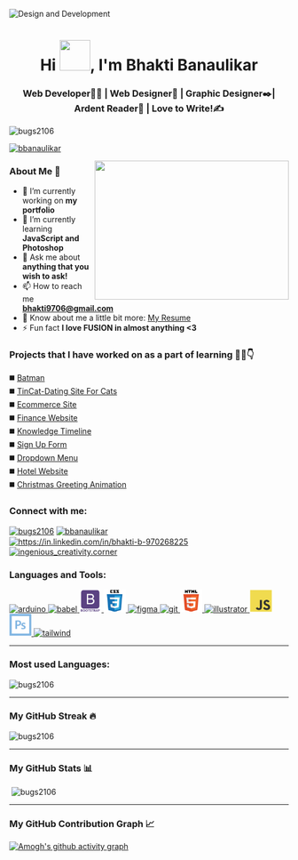 

<!--
### Hi there 👋
**bugs2106/bugs2106** is a ✨ _special_ ✨ repository because its `README.md` (this file) appears on your GitHub profile.

Here are some ideas to get you started:

- 🔭 I’m currently working on ...
- 🌱 I’m currently learning ...
- 👯 I’m looking to collaborate on ...
- 🤔 I’m looking for help with ...
- 💬 Ask me about ...
- 📫 How to reach me: ...
- 😄 Pronouns: ...
- ⚡ Fun fact: ...
-->
![Design and Development](https://github.com/bugs2106/bugs2106/blob/main/github-banner.png)

<h1 align="center">Hi <img src="https://github.com/mitul3737/mitul3737/blob/main/Wave.gif" height="55px" width="55px">, I'm Bhakti Banaulikar</h1>
<h3 align="center">Web Developer👩‍💻 | Web Designer🎨  | Graphic Designer✒️| Ardent Reader📖 | Love to Write!✍️</h3>

<p align="left"> <img src="https://komarev.com/ghpvc/?username=bugs2106&label=Profile%20views&color=0e75b6&style=flat" alt="bugs2106" /> </p>

<p align="left"> <a href="https://twitter.com/bbanaulikar" target="blank"><img src="https://img.shields.io/twitter/follow/bbanaulikar?logo=twitter&style=for-the-badge" alt="bbanaulikar" /></a> </p>

<img align="right" src="https://github.com/bugs2106/bugs2106/blob/main/giphy.gif" height="250px" width="350px">

### About Me 🚀

- 🔭 I’m currently working on **my portfolio**
- 🌱 I’m currently learning **JavaScript and Photoshop**
- 💬 Ask me about **anything that you wish to ask!**
- 📫 How to reach me **bhakti9706@gmail.com**
- 📄 Know about me a little bit more: <a href="https://drive.google.com/file/d/1MesBtFR4PudxIMpenP7cAsvIybgcHDni/view?usp=sharing" target="blank">My Resume</a>
- ⚡ Fun fact **I love FUSION in almost anything <3**

### Projects that I have worked on as a part of learning 👩‍💻👇

◼️ <a href="https://bugs2106.github.io/Batman/" target="blank">Batman</a></br>
◼️ <a href="https://bugs2106.github.io/TinCat_Remake/" target="blank">TinCat-Dating Site For Cats</a></br>
◼️ <a href="https://bugs2106.github.io/Ecommerce-Site/" target="blank">Ecommerce Site</a></br>
◼️ <a href="https://bugs2106.github.io/Finance-Website/" target="blank">Finance Website</a></br>
◼️ <a href="https://bugs2106.github.io/Knowledge-Timeline/" target="blank">Knowledge Timeline</a></br>
◼️ <a href="https://bugs2106.github.io/SignUp-Form/" target="blank">Sign Up Form</a></br>
◼️ <a href="https://bugs2106.github.io/Dropdown-Menu/" target="blank">Dropdown Menu</a></br>
◼️ <a href="https://bugs2106.github.io/Hotel-Website/" target="blank">Hotel Website</a></br>
◼️ <a href="https://bugs2106.github.io/Christmas-Greetings-2020/" target="blank">Christmas Greeting Animation</a><br/>







<h3 align="left">Connect with me:</h3>
<p align="left">
<a href="https://dev.to/bugs2106" target="blank"><img align="center" src="https://cdn.jsdelivr.net/npm/simple-icons@3.0.1/icons/dev-dot-to.svg" alt="bugs2106" height="30" width="40" /></a>
<a href="https://twitter.com/bbanaulikar" target="blank"><img align="center" src="https://raw.githubusercontent.com/rahuldkjain/github-profile-readme-generator/master/src/images/icons/Social/twitter.svg" alt="bbanaulikar" height="30" width="40" /></a>
<a href="https://in.linkedin.com/in/bhakti-b-970268225" target="blank"><img align="center" src="https://raw.githubusercontent.com/rahuldkjain/github-profile-readme-generator/master/src/images/icons/Social/linked-in-alt.svg" alt="https://in.linkedin.com/in/bhakti-b-970268225" height="30" width="40" /></a>
<a href="https://instagram.com/ingenious_creativity.corner" target="blank"><img align="center" src="https://raw.githubusercontent.com/rahuldkjain/github-profile-readme-generator/master/src/images/icons/Social/instagram.svg" alt="ingenious_creativity.corner" height="30" width="40" /></a>
</p>



### Languages and Tools:

<p align="left"> <a href="https://www.arduino.cc/" target="_blank"> <img src="https://cdn.worldvectorlogo.com/logos/arduino-1.svg" alt="arduino" width="40" height="40"/> </a> <a href="https://babeljs.io/" target="_blank"> <img src="https://www.vectorlogo.zone/logos/babeljs/babeljs-icon.svg" alt="babel" width="40" height="40"/> </a> <a href="https://getbootstrap.com" target="_blank"> <img src="https://raw.githubusercontent.com/devicons/devicon/master/icons/bootstrap/bootstrap-plain-wordmark.svg" alt="bootstrap" width="40" height="40"/> </a> <a href="https://www.w3schools.com/css/" target="_blank"> <img src="https://raw.githubusercontent.com/devicons/devicon/master/icons/css3/css3-original-wordmark.svg" alt="css3" width="40" height="40"/> </a> <a href="https://www.figma.com/" target="_blank"> <img src="https://www.vectorlogo.zone/logos/figma/figma-icon.svg" alt="figma" width="40" height="40"/> </a> <a href="https://git-scm.com/" target="_blank"> <img src="https://www.vectorlogo.zone/logos/git-scm/git-scm-icon.svg" alt="git" width="40" height="40"/> </a> <a href="https://www.w3.org/html/" target="_blank"> <img src="https://raw.githubusercontent.com/devicons/devicon/master/icons/html5/html5-original-wordmark.svg" alt="html5" width="40" height="40"/> </a> <a href="https://www.adobe.com/in/products/illustrator.html" target="_blank"> <img src="https://www.vectorlogo.zone/logos/adobe_illustrator/adobe_illustrator-icon.svg" alt="illustrator" width="40" height="40"/> </a> <a href="https://developer.mozilla.org/en-US/docs/Web/JavaScript" target="_blank"> <img src="https://raw.githubusercontent.com/devicons/devicon/master/icons/javascript/javascript-original.svg" alt="javascript" width="40" height="40"/> </a> <a href="https://www.photoshop.com/en" target="_blank"> <img src="https://raw.githubusercontent.com/devicons/devicon/master/icons/photoshop/photoshop-line.svg" alt="photoshop" width="40" height="40"/> </a> <a href="https://tailwindcss.com/" target="_blank"> <img src="https://www.vectorlogo.zone/logos/tailwindcss/tailwindcss-icon.svg" alt="tailwind" width="40" height="40"/> </a> </p>

<!--
### Art and Design 📐🎨🖌️💡🖼️

<a href="https://raw.githubusercontent.com/bugs2106/bugs2106/main/My%20Designs/01_Sleeping%20Fox_gradient.png" target="blank"><img align="left" src="https://raw.githubusercontent.com/bugs2106/bugs2106/main/My%20Designs/01_Sleeping%20Fox_gradient.png" height="60px" width="70px"></a>
<a href="https://bugs2106.github.io/Batman/" target="blank"><img align="left"  src="https://raw.githubusercontent.com/bugs2106/bugs2106/main/My%20Designs/stencil_bugs.png" height="70px" width="50px"></a>
<a href="https://raw.githubusercontent.com/bugs2106/bugs2106/main/My%20Designs/01_Sleeping%20Fox_gradient.png" target="blank"><img align="left" src="  https://raw.githubusercontent.com/bugs2106/bugs2106/main/My%20Designs/02_Awake%20Fox.png" height="60px" width="70px"></a>
<a href="https://bugs2106.github.io/Batman/" target="blank"><img align="left"  src="https://raw.githubusercontent.com/bugs2106/bugs2106/main/My%20Designs/Spiderman.png" height="70px" width="50px"></a>
<a href="https://bugs2106.github.io/Batman/" target="blank"><img align="left"  src="https://raw.githubusercontent.com/bugs2106/bugs2106/main/My%20Designs/ABSTRACT.png" height="60px" width="70px"></a>
<a href="https://bugs2106.github.io/Batman/" target="blank"><img align="left"  src="https://raw.githubusercontent.com/bugs2106/bugs2106/main/My%20Designs/Assignment_01%20-%20Toucan.png" height="60px" width="75px"></a><a href="https://bugs2106.github.io/Batman/" target="blank"><img align="left"  src="https://raw.githubusercontent.com/bugs2106/bugs2106/main/My%20Designs/Furry_B.png" height="60px" width="80px"></a>
<a href="https://bugs2106.github.io/Batman/" target="blank"><img align="left" src="https://raw.githubusercontent.com/bugs2106/bugs2106/main/My%20Designs/Iron%20Man.png" height="70px" width="50px"></a><a href="https://bugs2106.github.io/Batman/" target="blank"><img align="left" src="https://raw.githubusercontent.com/bugs2106/bugs2106/main/My%20Designs/LETTERS.png" height="60px" width="80px"></a>
<a href="https://bugs2106.github.io/Batman/" target="blank"><img align="left" src="https://raw.githubusercontent.com/bugs2106/bugs2106/main/My%20Designs/Panda.png" height="60px" width="75px"></a><a href="https://bugs2106.github.io/Batman/" target="blank"><img align="left" src="https://raw.githubusercontent.com/bugs2106/bugs2106/main/My%20Designs/Swan-Assignment2.png" height="60px" width="80px"></a></br>
-->
---

### Most used Languages:

<p><img align="center" src="https://github-readme-stats.vercel.app/api/top-langs?username=bugs2106&show_icons=true&locale=en&layout=compact&theme=radical" alt="bugs2106" /></p>

---

### My GitHub Streak 🔥

<p><img align="center" src="https://github-readme-streak-stats.herokuapp.com/?user=bugs2106&theme=buefy" alt="bugs2106" width="350" height="140"/></p>

---

### My GitHub Stats 📊

<p>&nbsp;<img align="center" src="https://github-readme-stats.vercel.app/api?username=bugs2106&show_icons=true&locale=en&theme=algolia" alt="bugs2106" /></p>

---

<!--START_SECTION:waka-->

<!--
```text
Python   16 hrs 4 mins   █████████████████████████   100.00 %
```
-->
<!--END_SECTION:waka-->

<!--..-->

### My GitHub Contribution Graph 📈

[![Amogh's github activity graph](https://activity-graph.herokuapp.com/graph?username=bugs2106&bg_color=000000&color=fd428e&line=5a0c99&point=1adbce&area=true&hide_border=true)](https://github.com/ashutosh00710/github-readme-activity-graph)

